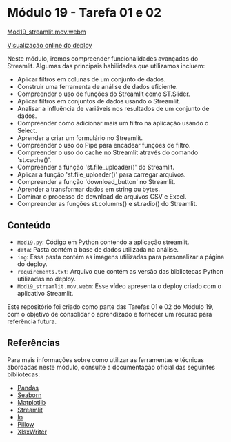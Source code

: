 # Módulo 19 - Tarefa 01 e 02

[Mod19_streamlit.mov.webm](https://github.com/user-attachments/assets/e809ffed-db61-4702-8ac4-8f18a8da24cb)

[Visualização online do deploy](https://ebac-data-science-mod-19.streamlit.app)

Neste módulo, iremos compreender funcionalidades avançadas do Streamlit. Algumas das principais habilidades que utilizamos incluem:

- Aplicar filtros em colunas de um conjunto de dados.
- Construir uma ferramenta de análise de dados eficiente.
- Compreender o uso de funções do Streamlit como ST.Slider.
- Aplicar filtros em conjuntos de dados usando o Streamlit.
- Analisar a influência de variáveis nos resultados de um conjunto de dados.
- Compreender como adicionar mais um filtro na aplicação usando o Select.
- Aprender a criar um formulário no Streamlit.
- Compreender o uso do Pipe para encadear funções de filtro.
- Compreender o uso do cache no Streamlit através do comando 'st.cache()'.
- Compreender a função 'st.file_uploader()' do Streamlit.
- Aplicar a função 'st.file_uploader()' para carregar arquivos.
- Compreender a função 'download_button' no Streamlit.
- Aprender a transformar dados em string ou bytes.
- Dominar o processo de download de arquivos CSV e Excel.
- Compreender as funções st.columns() e st.radio() do Streamlit.


## Conteúdo

- `Mod19.py`: Código em Python contendo a aplicação streamlit.
- `data`: Pasta contém a base de dados utilizada na análise.
- `img`: Essa pasta contém as imagens utilizadas para personalizar a página do deploy.
- `requirements.txt`: Arquivo que contém as versão das bibliotecas Python utilizadas no deploy.
- ``Mod19_streamlit.mov.webm``: Esse vídeo apresenta o deploy criado com o aplicativo Streamlit.


Este repositório foi criado como parte das Tarefas 01 e 02 do Módulo 19, com o objetivo de consolidar o aprendizado e fornecer um recurso para referência futura.

## Referências

Para mais informações sobre como utilizar as ferramentas e técnicas abordadas neste módulo, consulte a documentação oficial das seguintes bibliotecas:

- [Pandas](https://pandas.pydata.org/docs/)
- [Seaborn](https://seaborn.pydata.org/)
- [Matplotlib](https://matplotlib.org/)
- [Streamlit](https://docs.streamlit.io/)
- [Io](https://docs.python.org/3/library/io.html)
- [Pillow](https://pillow.readthedocs.io/en/stable/)
- [XlsxWriter](https://xlsxwriter.readthedocs.io)






